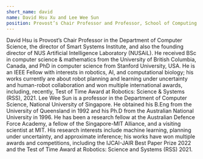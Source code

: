```yaml
---
short_name: david 
name: David Hsu Xu and Lee Wee Sun
position: Provost’s Chair Professor and Professor, School of Computing
---
```

David Hsu is Provost’s Chair Professor in the Department of Computer Science, the director of Smart Systems Institute, and also the founding director of NUS Artificial Intelligence Laboratory (NUSAiL). He received BSc in computer science & mathematics from the University of British Columbia, Canada, and PhD in computer science from Stanford University, USA. He is an IEEE Fellow with interests in robotics, AI, and computational biology; his works currently are about robot planning and learning under uncertainty and human-robot collaboration and won multiple international awards, including, recently, Test of Time Award at Robotics: Science & Systems (RSS), 2021. 
Lee Wee Sun is a professor in the Department of Computer Science, National University of Singapore. He obtained his B.Eng from the University of Queensland in 1992 and his Ph.D from the Australian National University in 1996. He has been a research fellow at the Australian Defence Force Academy, a fellow of the Singapore-MIT Alliance, and a visiting scientist at MIT. His research interests include machine learning, planning under uncertainty, and approximate inference; his works have won multiple awards and competitions, including the IJCAI-JAIR Best Paper Prize 2022 and the Test of Time Award at Robotics: Science and Systems (RSS) 2021.
